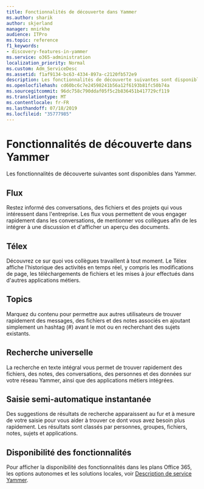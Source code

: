 ```yaml
---
title: Fonctionnalités de découverte dans Yammer
ms.author: sharik
author: skjerland
manager: mnirkhe
audience: ITPro
ms.topic: reference
f1_keywords:
- discovery-features-in-yammer
ms.service: o365-administration
localization_priority: Normal
ms.custom: Adm_ServiceDesc
ms.assetid: f1af9134-bc63-4334-897a-c2120fb572e9
description: Les fonctionnalités de découverte suivantes sont disponibles dans Yammer.
ms.openlocfilehash: cd60bc6c7e24598241b56a12f6193b81fc50b74a
ms.sourcegitcommit: 96dc758c790ddaf05f5c2b836451b417729cf119
ms.translationtype: MT
ms.contentlocale: fr-FR
ms.lasthandoff: 07/18/2019
ms.locfileid: "35777985"
---
```

# <a name="discovery-features-in-yammer"></a>Fonctionnalités de découverte dans Yammer

Les fonctionnalités de découverte suivantes sont disponibles dans Yammer.
  
## <a name="feeds"></a>Flux
<a name="bkmk_Feeds"> </a>

Restez informé des conversations, des fichiers et des projets qui vous intéressent dans l'entreprise. Les flux vous permettent de vous engager rapidement dans les conversations, de mentionner vos collègues afin de les intégrer à une discussion et d'afficher un aperçu des documents.
  
## <a name="ticker"></a>Télex
<a name="bkmk_Ticker"> </a>

Découvrez ce sur quoi vos collègues travaillent à tout moment. Le Télex affiche l'historique des activités en temps réel, y compris les modifications de page, les téléchargements de fichiers et les mises à jour effectués dans d'autres applications métiers.
  
## <a name="topics"></a>Topics
<a name="bkmk_Topics"> </a>

Marquez du contenu pour permettre aux autres utilisateurs de trouver rapidement des messages, des fichiers et des notes associés en ajoutant simplement un hashtag (#) avant le mot ou en recherchant des sujets existants.
  
## <a name="universal-search"></a>Recherche universelle
<a name="bkmk_UniversalSearch"> </a>

La recherche en texte intégral vous permet de trouver rapidement des fichiers, des notes, des conversations, des personnes et des données sur votre réseau Yammer, ainsi que des applications métiers intégrées.
  
## <a name="instant-type-ahead"></a>Saisie semi-automatique instantanée
<a name="bkmk_InstantTypeAhead"> </a>

Des suggestions de résultats de recherche apparaissent au fur et à mesure de votre saisie pour vous aider à trouver ce dont vous avez besoin plus rapidement. Les résultats sont classés par personnes, groupes, fichiers, notes, sujets et applications.
  
## <a name="feature-availability"></a>Disponibilité des fonctionnalités
<a name="bkmk_InstantTypeAhead"> </a>

Pour afficher la disponibilité des fonctionnalités dans les plans Office 365, les options autonomes et les solutions locales, voir [Description de service Yammer](yammer-service-description.md).
  
  

